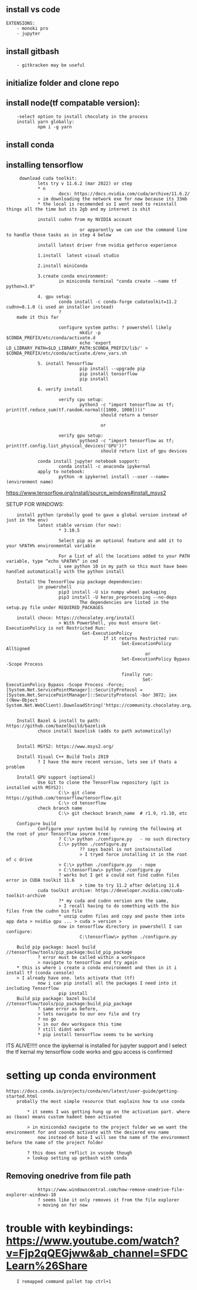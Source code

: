 ## install vs code

    EXTENSIONS:
        - monoki pro
        - jupyter

## install gitbash

        - gitkracken may be useful

## initialize folder and clone repo


## install node(tf compatable version):

        -select option to install chocolaty in the process
        install yarn globally:
                npm i -g yarn

## install conda



## installing tensorflow

         download cuda toolkit:
                lets try v 11.6.2 (mar 2022) or step 
                * n
                        docs: https://docs.nvidia.com/cuda/archive/11.6.2/
                > im downloading the network exe for now because its 33mb 
                * the local is recomended so I wont need to reinstall things all the time but its 2gb and my internet is shit

                install cudnn from my NVIDIA account

                                or apparently we can use the command line to handle those tasks as in step 4 below

                install latest driver from nvidia getforce experience

                1.install  latest visual studio

                2.install miniConda

                3.create conda environment:
                        in miniconda terminal "conda create --name tf python=3.9"

                4. gpu setup:
                        conda install -c conda-forge cudatoolkit=11.2 cudnn=8.1.0 (i used an installer instead) 
                        ?
        made it this far                

                        configure system paths: ? powershell likely
                                mkdir -p $CONDA_PREFIX/etc/conda/activate.d
                                echo 'export LD_LIBRARY_PATH=$LD_LIBRARY_PATH:$CONDA_PREFIX/lib/' > $CONDA_PREFIX/etc/conda/activate.d/env_vars.sh

                5. install Tensorflow
                                pip install --upgrade pip
                                pip install tensorflow
                                pip install 

                6. verify install 

                        verify cpu setup:
                                python3 -c "import tensorflow as tf; print(tf.reduce_sum(tf.random.normal([1000, 1000])))"
                                        should return a tensor

                                        or

                        verify gpu setup:
                                python3 -c "import tensorflow as tf; print(tf.config.list_physical_devices('GPU'))"
                                        should return list of gpu devices

                conda install jupyter notebook support:
                        conda install -c anaconda ipykernal
                apply to notebook:
                        python -m ipykernel install --user --name=(environment name)

https://www.tensorflow.org/install/source_windows#install_msys2

SETUP FOR WINDOWS:
        
        install python (probally good to gave a global version instead of just in the env)
                latest stable version (for now):
                        * 3.10.5

                        Select pip as an optional feature and add it to your %PATH% environmental variable

                        For a list of all the locations added to your PATH variable, type “echo %PATH%“ in cmd
                        i see python 10 in my path so this must have been handled automatically with the python install

        Install the TensorFlow pip package dependencies:
                in powershell
                        pip3 install -U six numpy wheel packaging
                        pip3 install -U keras_preprocessing --no-deps     
                                The dependencies are listed in the setup.py file under REQUIRED_PACKAGES   

        install choco: https://chocolatey.org/install
                        > With PowerShell, you must ensure Get-ExecutionPolicy is not Restricted Run:
                                 Get-ExecutionPolicy
                                         If it returns Restricted run:
                                                Set-ExecutionPolicy AllSigned
                                                         or 
                                                Set-ExecutionPolicy Bypass -Scope Process

                                                finally run:
                                                        Set-ExecutionPolicy Bypass -Scope Process -Force; [System.Net.ServicePointManager]::SecurityProtocol = [System.Net.ServicePointManager]::SecurityProtocol -bor 3072; iex ((New-Object System.Net.WebClient).DownloadString('https://community.chocolatey.org/install.ps1'))


        Install Bazel & install to path: https://github.com/bazelbuild/bazelisk
                choco install bazelisk (adds to path automatically)
                        

        Install MSYS2: https://www.msys2.org/

        Install Visual C++ Build Tools 2019
                ? I have the more recent version, lets see if thats a problem

        Install GPU support (optional)
                Use Git to clone the TensorFlow repository (git is installed with MSYS2):
                        C:\> git clone https://github.com/tensorflow/tensorflow.git
                        C:\> cd tensorflow
                check branch name
                        C:\> git checkout branch_name  # r1.9, r1.10, etc

        Configure build
                Configure your system build by running the following at the root of your TensorFlow source tree:
                        ? C:\> python ./configure.py   - no such directory
                        C:\> python ./configure.py
                                ?? says bazel is not instainstalled
                                > I tryed force installing it in the root of c drive
                        > C:\> python ./configure.py   - nope
                        > C:\tensorflow\> python ./configure.py
                        ? works but I get a could not find cudnn files error in CUDA toolkit 11.6
                                > time to try 11.2 after deleting 11.6
                cuda toolkit archive: https://developer.nvidia.com/cuda-toolkit-archive
                        ?* my cuda and cudnn version are the same, 
                        > I recall having to do something with the bin files from the cudnn bin file
                        * unzip cudnn files and copy and paste them into app data > nvidia gpu ... > cuda > version >
                        now in tensorflow directory in powershell I can configure:
                                C:\tensorflow\> python ./configure.py

        Build pip package: bazel build //tensorflow/tools/pip_package:build_pip_package
                ? error must be called within a workspace
                > navigate to tensorflow and try again
        * this is where i create a conda environment and then in it i install tf (conda console)
        > I already have one. lets activate that (tf)
                now i can pip install all the packages I need into it including Tensorflow
                        pip install
        Build pip package: bazel build //tensorflow/tools/pip_package:build_pip_package
                ? same error as before,
                > lets navigate to our env file and try
                ? no go
                > in our dev workspace this time
                ? still didnt work
                * pip install tensorflow seems to be working
ITS ALIVE!!!!!  once the ipykernal is installed for jupyter support and I select the tf kernal my tensorflow code works and gpu access is confirmed











# setting up conda environment
    https://docs.conda.io/projects/conda/en/latest/user-guide/getting-started.html
        probally the most simple resource that explains how to use conda

            * it seems I was getting hung up on the activation part. where as (base) means custom hadent been activated

            > in miniconda3 navigate to the project folder we we want the environment for and coonda activate with the desiered env name
                now instead of base I will see the name of the environment before the name of the project folder

            ? this does not reflict in vscode though
            > lookup setting up getbash with conda

## Removing onedrive from file path

                https://www.windowscentral.com/how-remove-onedrive-file-explorer-windows-10
                ? seems like it only removes it from the file explorer
                > moving on for now

# trouble with keybindings: https://www.youtube.com/watch?v=Fjp2qQEGjww&ab_channel=SFDCLearn%26Share

        I remapped command pallet top ctrl+1